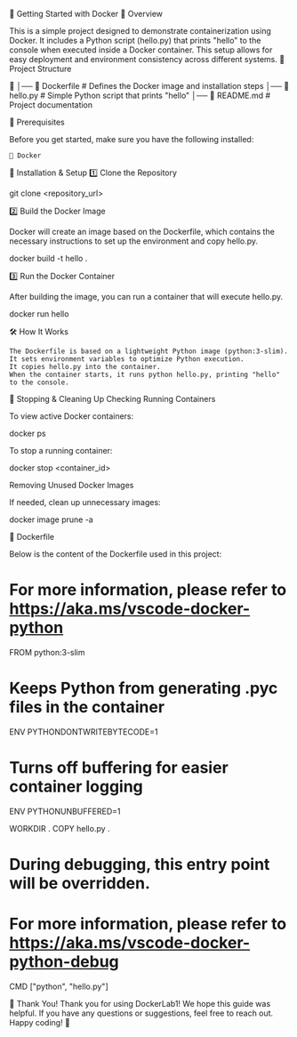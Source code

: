 🚀 Getting Started with Docker
🌟 Overview

This is a simple project designed to demonstrate containerization using Docker. It includes a Python script (hello.py) that prints "hello" to the console when executed inside a Docker container. This setup allows for easy deployment and environment consistency across different systems.
📂 Project Structure

📂
│── 📜 Dockerfile           # Defines the Docker image and installation steps
│── 🐍 hello.py             # Simple Python script that prints "hello"
│── 📖 README.md            # Project documentation

🔧 Prerequisites

Before you get started, make sure you have the following installed:

    🐳 Docker

🚀 Installation & Setup
1️⃣ Clone the Repository

git clone <repository_url>

2️⃣ Build the Docker Image

Docker will create an image based on the Dockerfile, which contains the necessary instructions to set up the environment and copy hello.py.

docker build -t hello .

3️⃣ Run the Docker Container

After building the image, you can run a container that will execute hello.py.

docker run hello

🛠️ How It Works

    The Dockerfile is based on a lightweight Python image (python:3-slim).
    It sets environment variables to optimize Python execution.
    It copies hello.py into the container.
    When the container starts, it runs python hello.py, printing "hello" to the console.

🔄 Stopping & Cleaning Up
Checking Running Containers

To view active Docker containers:

docker ps

To stop a running container:

docker stop <container_id>

Removing Unused Docker Images

If needed, clean up unnecessary images:

docker image prune -a

📜 Dockerfile

Below is the content of the Dockerfile used in this project:

# For more information, please refer to https://aka.ms/vscode-docker-python
FROM python:3-slim

# Keeps Python from generating .pyc files in the container
ENV PYTHONDONTWRITEBYTECODE=1

# Turns off buffering for easier container logging
ENV PYTHONUNBUFFERED=1

WORKDIR .
COPY hello.py .

# During debugging, this entry point will be overridden. 
# For more information, please refer to https://aka.ms/vscode-docker-python-debug
CMD ["python", "hello.py"]

🙌 Thank You!
Thank you for using DockerLab1! We hope this guide was helpful. If you have any questions or suggestions, feel free to reach out. Happy coding! 🚀
